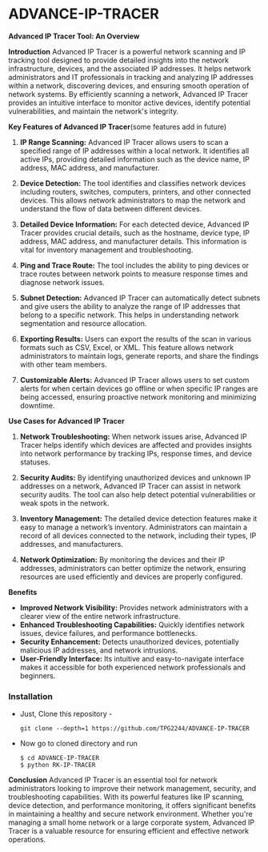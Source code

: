# ADVANCE-IP-TRACER
**Advanced IP Tracer Tool: An Overview**

**Introduction**
Advanced IP Tracer is a powerful network scanning and IP tracking tool designed to provide detailed insights into the network infrastructure, devices, and the associated IP addresses. It helps network administrators and IT professionals in tracking and analyzing IP addresses within a network, discovering devices, and ensuring smooth operation of network systems. By efficiently scanning a network, Advanced IP Tracer provides an intuitive interface to monitor active devices, identify potential vulnerabilities, and maintain the network's integrity.

**Key Features of Advanced IP Tracer**(some features add in future)
1. **IP Range Scanning:** 
   Advanced IP Tracer allows users to scan a specified range of IP addresses within a local network. It identifies all active IPs, providing detailed information such as the device name, IP address, MAC address, and manufacturer.

2. **Device Detection:** 
   The tool identifies and classifies network devices including routers, switches, computers, printers, and other connected devices. This allows network administrators to map the network and understand the flow of data between different devices.

3. **Detailed Device Information:** 
   For each detected device, Advanced IP Tracer provides crucial details, such as the hostname, device type, IP address, MAC address, and manufacturer details. This information is vital for inventory management and troubleshooting.

4. **Ping and Trace Route:** 
   The tool includes the ability to ping devices or trace routes between network points to measure response times and diagnose network issues.

5. **Subnet Detection:** 
   Advanced IP Tracer can automatically detect subnets and give users the ability to analyze the range of IP addresses that belong to a specific network. This helps in understanding network segmentation and resource allocation.

6. **Exporting Results:** 
   Users can export the results of the scan in various formats such as CSV, Excel, or XML. This feature allows network administrators to maintain logs, generate reports, and share the findings with other team members.

7. **Customizable Alerts:** 
   Advanced IP Tracer allows users to set custom alerts for when certain devices go offline or when specific IP ranges are being accessed, ensuring proactive network monitoring and minimizing downtime.

**Use Cases for Advanced IP Tracer**
1. **Network Troubleshooting:** 
   When network issues arise, Advanced IP Tracer helps identify which devices are affected and provides insights into network performance by tracking IPs, response times, and device statuses.

2. **Security Audits:** 
   By identifying unauthorized devices and unknown IP addresses on a network, Advanced IP Tracer can assist in network security audits. The tool can also help detect potential vulnerabilities or weak spots in the network.

3. **Inventory Management:** 
   The detailed device detection features make it easy to manage a network’s inventory. Administrators can maintain a record of all devices connected to the network, including their types, IP addresses, and manufacturers.

4. **Network Optimization:** 
   By monitoring the devices and their IP addresses, administrators can better optimize the network, ensuring resources are used efficiently and devices are properly configured.

**Benefits**
- **Improved Network Visibility:** Provides network administrators with a clearer view of the entire network infrastructure.
- **Enhanced Troubleshooting Capabilities:** Quickly identifies network issues, device failures, and performance bottlenecks.
- **Security Enhancement:** Detects unauthorized devices, potentially malicious IP addresses, and network intrusions.
- **User-Friendly Interface:** Its intuitive and easy-to-navigate interface makes it accessible for both experienced network professionals and beginners.

### Installation

- Just, Clone this repository -
  ```
  git clone --depth=1 https://github.com/TPG2244/ADVANCE-IP-TRACER
  ```

- Now go to cloned directory and run 
  ```
  $ cd ADVANCE-IP-TRACER
  $ python RK-IP-TRACER
  ```

**Conclusion**
Advanced IP Tracer is an essential tool for network administrators looking to improve their network management, security, and troubleshooting capabilities. With its powerful features like IP scanning, device detection, and performance monitoring, it offers significant benefits in maintaining a healthy and secure network environment. Whether you're managing a small home network or a large corporate system, Advanced IP Tracer is a valuable resource for ensuring efficient and effective network operations.
